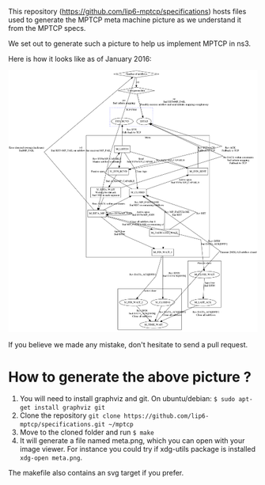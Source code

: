 This repository (https://github.com/lip6-mptcp/specifications) hosts files used to generate the MPTCP meta machine picture as we understand it from the MPTCP specs.

We set out to generate such a picture to help us implement MPTCP in ns3.

Here is how it looks like as of January 2016:

![MPTCP state machine as envisioned in January 2016](./meta.png)


If you believe we made any mistake, don't hesitate to send a pull request.


How to generate the above picture ?
===
1. You will need to install graphviz and git. On ubuntu/debian: `$ sudo apt-get install graphviz git`
2. Clone the repository `git clone https://github.com/lip6-mptcp/specifications.git ~/mptcp`
3. Move to the cloned folder and run `$ make`
4. It will generate a file named meta.png, which you can open with your image viewer. For instance you could try if xdg-utils package is installed `xdg-open meta.png`. 

The makefile also contains an svg target if you prefer.


